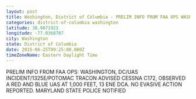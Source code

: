 ```yaml
---
layout: post
title: Washington, District of Columbia - PRELIM INFO FROM FAA OPS WASHINGTON DC UAS INCIDENT 1325E POTOMAC TRACON ADVISED CESSNA C172
categories: district-of-columbia washington
latitude: 38.9071923
longitude: -77.0368707
city: Washington
state: District of Columbia
date: 2015-06-25T09:25:00.000Z
timeZoneName: Eastern Daylight Time
---
```


PRELIM INFO FROM FAA OPS: WASHINGTON, DC/UAS INCIDENT/1325E/POTOMAC TRACON ADVISED CESSNA C172, OBSERVED A RED AND BLUE UAS AT 1,000 FEET, 13 ENE DCA. NO EVASIVE ACTION REPORTED. MARYLAND STATE POLICE NOTIFIED 